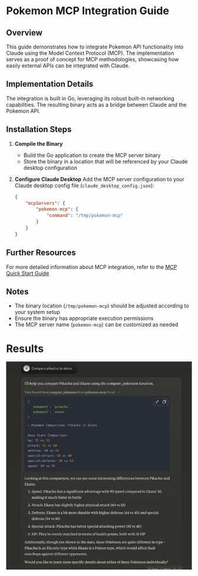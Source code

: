 # Pokemon MCP Integration Guide

## Overview
This guide demonstrates how to integrate Pokemon API functionality into Claude using the Model Context Protocol (MCP). The implementation serves as a proof of concept for MCP methodologies, showcasing how easily external APIs can be integrated with Claude.

## Implementation Details
The integration is built in Go, leveraging its robust built-in networking capabilities. The resulting binary acts as a bridge between Claude and the Pokemon API.

## Installation Steps

1. **Compile the Binary**
    - Build the Go application to create the MCP server binary
    - Store the binary in a location that will be referenced by your Claude desktop configuration

2. **Configure Claude Desktop**
   Add the MCP server configuration to your Claude desktop config file (`claude_desktop_config.json`):

   ```json
   {
       "mcpServers": {
           "pokemon-mcp": {
               "command": "/tmp/pokemon-mcp"
           }
       }
   }
   ```

## Further Resources
For more detailed information about MCP integration, refer to the [MCP Quick Start Guide](https://modelcontextprotocol.io/quickstart)

## Notes
- The binary location (`/tmp/pokemon-mcp`) should be adjusted according to your system setup
- Ensure the binary has appropriate execution permissions
- The MCP server name (`pokemon-mcp`) can be customized as needed


# Results

![img_1.png](imgs/img_1.png)